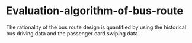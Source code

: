 # Evaluation-algorithm-of-bus-route
The rationality of the bus route design is quantified by using the historical bus driving data and the passenger card swiping data.
